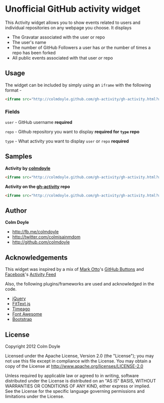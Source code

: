 # Unofficial GitHub activity widget

This Activity widget allows you to show events related to users and individual repositories on any webpage you choose. It displays

* The Gravatar associated with the user or repo
* The user's name
* The number of GitHub Followers a user has _or_ the number of times a repo has been forked
* All public events associated with that user _or_ repo

## Usage

The widget can be included by simply using an `iframe` with the following format -

``` html
<iframe src="http://colmdoyle.github.com/gh-activity/gh-activity.html?user=USERNAME&repo=REPONAME&type=TYPE" allowtransparency="true" frameborder="0" scrolling="0" width="300" height="300"></iframe>
```

### Fields

`user` - GitHub username __required__

`repo` - Github repository you want to display __required for `type` repo__

`type` - What activity you want to display `user` or `repo` __required__

## Samples

__Activity by [colmdoyle](https://github.com/colmdoyle)__

``` html
<iframe src="http://colmdoyle.github.com/gh-activity/gh-activity.html?user=colmdoyle&type=user" allowtransparency="true" frameborder="0" scrolling="0" width="300" height="300"></iframe>
```

__Activity on the [gh-activity](https://github.com/colmdoyle/gh-activity) repo__

``` html
<iframe src="http://colmdoyle.github.com/gh-activity/gh-activity.html?user=colmdoyle&type=user" allowtransparency="true" frameborder="0" scrolling="0" width="300" height="300"></iframe>
```

## Author

__Colm Doyle__

* <http://fb.me/colmdoyle>
* <http://twitter.com/colmisainmdom>
* <http://github.com/colmdoyle>

## Acknowledgements

This widget was inspired by a mix of [Mark Otto](http://github.com/markdotto)'s [GitHub Buttons](http://ghbtns.com/) and [Facebook](http://github.com/facebook)'s [Activity Feed](https://developers.facebook.com/docs/reference/plugins/activity/)

Also, the following plugins/frameworks are used and acknowledged in the code.

* [jQuery](https://github.com/jquery/jquery)
* [FitText.js](https://github.com/davatron5000/FitText.js)
* [Timeago](https://github.com/rmm5t/jquery-timeago)
* [Font Awesome](http://fortawesome.github.com/Font-Awesome/)
* [Bootstrap](http://twitter.github.com/bootstrap/index.html)

## License

Copyright 2012 Colm Doyle

Licensed under the Apache License, Version 2.0 (the "License");
you may not use this file except in compliance with the License.
You may obtain a copy of the License at <http://www.apache.org/licenses/LICENSE-2.0>

Unless required by applicable law or agreed to in writing, software
distributed under the License is distributed on an "AS IS" BASIS,
WITHOUT WARRANTIES OR CONDITIONS OF ANY KIND, either express or implied.
See the License for the specific language governing permissions and
limitations under the License.